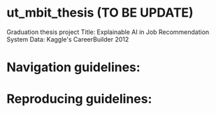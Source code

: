 # ut_mbit_thesis (TO BE UPDATE)
Graduation thesis project
Title: Explainable AI in Job Recommendation System
Data: Kaggle's CareerBuilder 2012

# Navigation guidelines:

# Reproducing guidelines:
